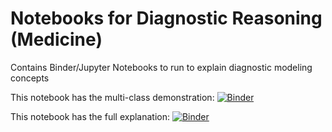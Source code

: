 # Notebooks for Diagnostic Reasoning (Medicine)

Contains Binder/Jupyter Notebooks to run to explain diagnostic modeling concepts

This notebook has the multi-class demonstration: [![Binder](https://mybinder.org/badge_logo.svg)](https://mybinder.org/v2/gh/reblocke/notebooks_dx_reasoning/HEAD?filepath=multi_class.ipynb)

This notebook has the full explanation: [![Binder](https://mybinder.org/badge_logo.svg)](https://mybinder.org/v2/gh/reblocke/notebooks_dx_reasoning/HEAD?filepath=display_reasoning.ipynb)
